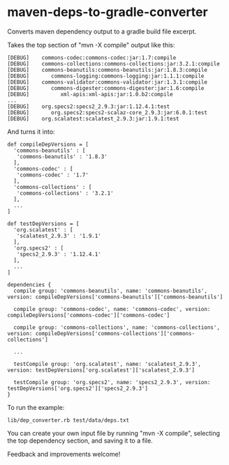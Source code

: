 maven-deps-to-gradle-converter
==============================

Converts maven dependency output to a gradle build file excerpt.

Takes the top section of "mvn -X compile" output like this:

    [DEBUG]    commons-codec:commons-codec:jar:1.7:compile
    [DEBUG]    commons-collections:commons-collections:jar:3.2.1:compile
    [DEBUG]    commons-beanutils:commons-beanutils:jar:1.8.3:compile
    [DEBUG]       commons-logging:commons-logging:jar:1.1.1:compile
    [DEBUG]    commons-validator:commons-validator:jar:1.3.1:compile
    [DEBUG]       commons-digester:commons-digester:jar:1.6:compile
    [DEBUG]          xml-apis:xml-apis:jar:1.0.b2:compile
    ...
    [DEBUG]    org.specs2:specs2_2.9.3:jar:1.12.4.1:test
    [DEBUG]       org.specs2:specs2-scalaz-core_2.9.3:jar:6.0.1:test
    [DEBUG]    org.scalatest:scalatest_2.9.3:jar:1.9.1:test


And turns it into:

    def compileDepVersions = [
      'commons-beanutils' : [
       'commons-beanutils' : '1.8.3'
      ],
      'commons-codec' : [
       'commons-codec' : '1.7'
      ],
      'commons-collections' : [
       'commons-collections' : '3.2.1'
      ],
      ...
    ]

    def testDepVersions = [
      'org.scalatest' : [
       'scalatest_2.9.3' : '1.9.1'
      ],
      'org.specs2' : [
       'specs2_2.9.3' : '1.12.4.1'
      ],
      ...
    ]

    dependencies {
      compile group: 'commons-beanutils', name: 'commons-beanutils', version: compileDepVersions['commons-beanutils']['commons-beanutils']

      compile group: 'commons-codec', name: 'commons-codec', version: compileDepVersions['commons-codec']['commons-codec']

      compile group: 'commons-collections', name: 'commons-collections', version: compileDepVersions['commons-collections']['commons-collections']

      ...

      testCompile group: 'org.scalatest', name: 'scalatest_2.9.3', version: testDepVersions['org.scalatest']['scalatest_2.9.3']

      testCompile group: 'org.specs2', name: 'specs2_2.9.3', version: testDepVersions['org.specs2']['specs2_2.9.3']
    }

To run the example:

    lib/dep_converter.rb test/data/deps.txt

You can create your own input file by running "mvn -X compile", selecting the top dependency section, and saving it to
a file.

Feedback and improvements welcome!
